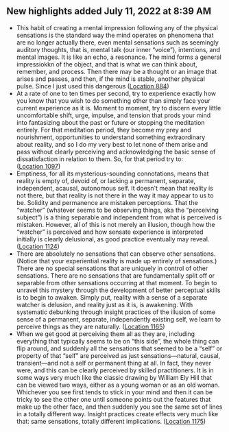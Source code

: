 ## New highlights added July 11, 2022 at 8:39 AM
- This habit of creating a mental impression following any of the physical sensations is the standard way the mind operates on phenomena that are no longer actually there, even mental sensations such as seemingly auditory thoughts, that is, mental talk (our inner “voice”), intentions, and mental images. It is like an echo, a resonance. The mind forms a general impressiokkn of the object, and that is what we can think about, remember, and process. Then there may be a thought or an image that arises and passes, and then, if the mind is stable, another physical pulse. Since I just used this dangerous ([Location 884](https://readwise.io/to_kindle?action=open&asin=B079LW4J8K&location=884))
- At a rate of one to ten times per second, try to experience exactly how you know that you wish to do something other than simply face your current experience as it is. Moment to moment, try to discern every little uncomfortable shift, urge, impulse, and tension that prods your mind into fantasizing about the past or future or stopping the meditation entirely. For that meditation period, they become my prey and nourishment, opportunities to understand something extraordinary about reality, and so I do my very best to let none of them arise and pass without clearly perceiving and acknowledging the basic sense of dissatisfaction in relation to them. So, for that period try to: ([Location 1097](https://readwise.io/to_kindle?action=open&asin=B079LW4J8K&location=1097))
- Emptiness, for all its mysterious-sounding connotations, means that reality is empty of, devoid of, or lacking a permanent, separate, independent, acausal, autonomous self. It doesn't mean that reality is not there, but that reality is not there in the way it may appear to us to be. Solidity and permanence are mistaken perceptions. That the “watcher” (whatever seems to be observing things, aka the “perceiving subject”) is a thing separable and independent from what is perceived is mistaken. However, all of this is not merely an illusion, though how the “watcher” is perceived and how sensate experience is interpreted initially is clearly delusional, as good practice eventually may reveal. ([Location 1124](https://readwise.io/to_kindle?action=open&asin=B079LW4J8K&location=1124))
- There are absolutely no sensations that can observe other sensations. (Notice that your experiential reality is made up entirely of sensations.) There are no special sensations that are uniquely in control of other sensations. There are no sensations that are fundamentally split off or separable from other sensations occurring at that moment. To begin to unravel this mystery through the development of better perceptual skills is to begin to awaken. Simply put, reality with a sense of a separate watcher is delusion, and reality just as it is, is awakening. With systematic debunking through insight practices of the illusion of some sense of a permanent, separate, independently existing self, we learn to perceive things as they are naturally. ([Location 1165](https://readwise.io/to_kindle?action=open&asin=B079LW4J8K&location=1165))
- When we get good at perceiving them all as they are, including everything that typically seems to be on “this side”, the whole thing can flip around, and suddenly all the sensations that seemed to be a “self” or property of that “self” are perceived as just sensations—natural, causal, transient—and not a self or permanent thing at all. In fact, they never were, and this can be clearly perceived by skilled practitioners. It is in some ways very much like the classic drawing by William Ely Hill that can be viewed two ways, either as a young woman or as an old woman. Whichever you see first tends to stick in your mind and then it can be tricky to see the other one until someone points out the features that make up the other face, and then suddenly you see the same set of lines in a totally different way. Insight practices create effects very much like that: same sensations, totally different implications. ([Location 1175](https://readwise.io/to_kindle?action=open&asin=B079LW4J8K&location=1175))
